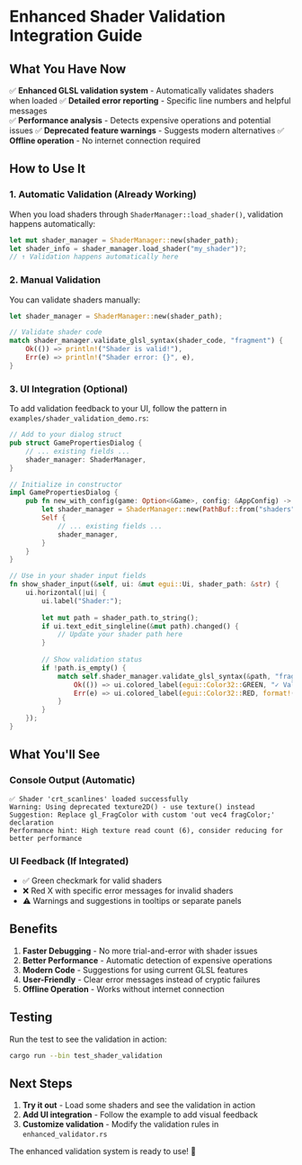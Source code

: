 # Enhanced Shader Validation Integration Guide

## What You Have Now

✅ **Enhanced GLSL validation system** - Automatically validates shaders when loaded
✅ **Detailed error reporting** - Specific line numbers and helpful messages  
✅ **Performance analysis** - Detects expensive operations and potential issues
✅ **Deprecated feature warnings** - Suggests modern alternatives
✅ **Offline operation** - No internet connection required

## How to Use It

### 1. Automatic Validation (Already Working)

When you load shaders through `ShaderManager::load_shader()`, validation happens automatically:

```rust
let mut shader_manager = ShaderManager::new(shader_path);
let shader_info = shader_manager.load_shader("my_shader")?;
// ↑ Validation happens automatically here
```

### 2. Manual Validation

You can validate shaders manually:

```rust
let shader_manager = ShaderManager::new(shader_path);

// Validate shader code
match shader_manager.validate_glsl_syntax(shader_code, "fragment") {
    Ok(()) => println!("Shader is valid!"),
    Err(e) => println!("Shader error: {}", e),
}
```

### 3. UI Integration (Optional)

To add validation feedback to your UI, follow the pattern in `examples/shader_validation_demo.rs`:

```rust
// Add to your dialog struct
pub struct GamePropertiesDialog {
    // ... existing fields ...
    shader_manager: ShaderManager,
}

// Initialize in constructor
impl GamePropertiesDialog {
    pub fn new_with_config(game: Option<&Game>, config: &AppConfig) -> Self {
        let shader_manager = ShaderManager::new(PathBuf::from("shaders"));
        Self {
            // ... existing fields ...
            shader_manager,
        }
    }
}

// Use in your shader input fields
fn show_shader_input(&self, ui: &mut egui::Ui, shader_path: &str) {
    ui.horizontal(|ui| {
        ui.label("Shader:");
        
        let mut path = shader_path.to_string();
        if ui.text_edit_singleline(&mut path).changed() {
            // Update your shader path here
        }
        
        // Show validation status
        if !path.is_empty() {
            match self.shader_manager.validate_glsl_syntax(&path, "fragment") {
                Ok(()) => ui.colored_label(egui::Color32::GREEN, "✓ Valid"),
                Err(e) => ui.colored_label(egui::Color32::RED, format!("✗ {}", e)),
            }
        }
    });
}
```

## What You'll See

### Console Output (Automatic)
```
✅ Shader 'crt_scanlines' loaded successfully
Warning: Using deprecated texture2D() - use texture() instead
Suggestion: Replace gl_FragColor with custom 'out vec4 fragColor;' declaration
Performance hint: High texture read count (6), consider reducing for better performance
```

### UI Feedback (If Integrated)
- ✅ Green checkmark for valid shaders
- ❌ Red X with specific error messages for invalid shaders
- ⚠️ Warnings and suggestions in tooltips or separate panels

## Benefits

1. **Faster Debugging** - No more trial-and-error with shader issues
2. **Better Performance** - Automatic detection of expensive operations
3. **Modern Code** - Suggestions for using current GLSL features
4. **User-Friendly** - Clear error messages instead of cryptic failures
5. **Offline Operation** - Works without internet connection

## Testing

Run the test to see the validation in action:

```bash
cargo run --bin test_shader_validation
```

## Next Steps

1. **Try it out** - Load some shaders and see the validation in action
2. **Add UI integration** - Follow the example to add visual feedback
3. **Customize validation** - Modify the validation rules in `enhanced_validator.rs`

The enhanced validation system is ready to use! 🎉
